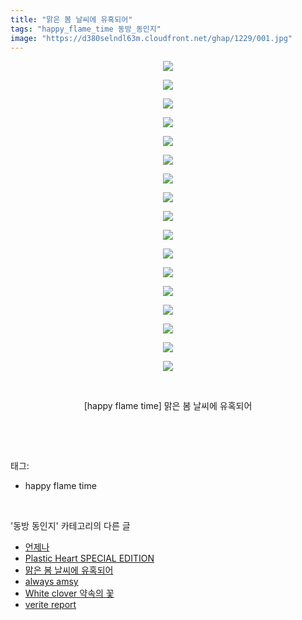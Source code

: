 ```yaml
---
title: "맑은 봄 날씨에 유혹되어"
tags: "happy_flame_time 동방_동인지"
image: "https://d380selndl63m.cloudfront.net/ghap/1229/001.jpg"
---
```

<div class="article">
<p style="text-align: center; clear: none; float: none;"><img src="{{ site.imgserver5 }}/ghap/1229/001.jpg"/></p>
<p style="text-align: center; clear: none; float: none;"><img src="{{ site.imgserver5 }}/ghap/1229/002.jpg"/></p>
<p style="text-align: center; clear: none; float: none;"><img src="{{ site.imgserver5 }}/ghap/1229/003.jpg"/></p>
<p style="text-align: center; clear: none; float: none;"><img src="{{ site.imgserver5 }}/ghap/1229/004.jpg"/></p>
<p style="text-align: center; clear: none; float: none;"><img src="{{ site.imgserver5 }}/ghap/1229/005.jpg"/></p>
<p style="text-align: center; clear: none; float: none;"><img src="{{ site.imgserver5 }}/ghap/1229/006.jpg"/></p>
<p style="text-align: center; clear: none; float: none;"><img src="{{ site.imgserver5 }}/ghap/1229/007.jpg"/></p>
<p style="text-align: center; clear: none; float: none;"><img src="{{ site.imgserver5 }}/ghap/1229/008.jpg"/></p>
<p style="text-align: center; clear: none; float: none;"><img src="{{ site.imgserver5 }}/ghap/1229/009.jpg"/></p>
<p style="text-align: center; clear: none; float: none;"><img src="{{ site.imgserver5 }}/ghap/1229/010.jpg"/></p>
<p style="text-align: center; clear: none; float: none;"><img src="{{ site.imgserver5 }}/ghap/1229/011.jpg"/></p>
<p style="text-align: center; clear: none; float: none;"><img src="{{ site.imgserver5 }}/ghap/1229/012.jpg"/></p>
<p style="text-align: center; clear: none; float: none;"><img src="{{ site.imgserver5 }}/ghap/1229/013.jpg"/></p>
<p style="text-align: center; clear: none; float: none;"><img src="{{ site.imgserver5 }}/ghap/1229/014.jpg"/></p>
<p style="text-align: center; clear: none; float: none;"><img src="{{ site.imgserver5 }}/ghap/1229/015.jpg"/></p>
<p style="text-align: center; clear: none; float: none;"><img src="{{ site.imgserver5 }}/ghap/1229/016.jpg"/></p>
<p style="text-align: center; clear: none; float: none;"><img src="{{ site.imgserver5 }}/ghap/1229/017.jpg"/></p>
<p style="text-align: center; clear: none; float: none;"><br/></p>
<p style="text-align: center; clear: none; float: none;">[happy flame time] 맑은 봄 날씨에 유혹되어</p>
<p><br/></p>
</div><br/>
<div class="tagTrail">
<p>태그: </p>
<ul>
<li>happy flame time</li>
</ul>
</div><br/>
<div class="another">
<p>'동방 동인지' 카테고리의 다른 글</p>
<ul>
<li><a href="/ghap_1231">언제나</a></li>
<li><a href="/ghap_1230">Plastic Heart SPECIAL EDITION</a></li>
<li><a href="/ghap_1229">맑은 봄 날씨에 유혹되어</a></li>
<li><a href="/ghap_1228">always amsy</a></li>
<li><a href="/ghap_1227">White clover 약속의 꽃</a></li>
<li><a href="/ghap_1225">verite report</a></li>
</ul>
</div><br/>
<div class="cb_module cb_fluid">
<div class="cb_wrt cb_profile">
</div><!-- commentList close -->
</div><br/>
